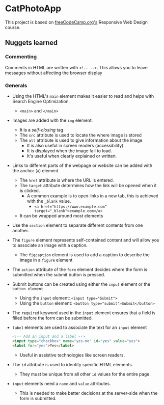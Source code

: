 # CatPhotoApp

This project is based on [freeCodeCamp.org's](https://www.freeCodeCamp.org")
Responsive Web Design course.

## Nuggets learned

### Commenting

Comments in HTML are written with `<!-- -->`. This allows you to leave messages without affecting the browser display

### Generals

- Using the HTML's `main` element makes it easier to read and helps with Search Engine Optimization.
  - `<main>` and `</main>`
- Images are added with the `img` element.
  - It is a *self-closing* tag
  - The `src` attribute is used to locate the where image is stored
  - The `alt` attribute is used to give information about the image
    - It is also useful in screen readers (accessibility)
    - It is displayed when the image fail to load.
    - It's useful when clearly explained or written.
- Links to different parts of the webpage or website can be added with the anchor (`a`) element
  - The `href` attribute is where the URL is entered.
  - The `target` attribute determines how the link will be opened when it is clicked.
    - A common example is to open links in a new tab, this is achieved with the `_blank` value.
      - `<a href="https://www.example.com" target="_blank">example.com</a>`
  - It can be wrapped around most elements
- Use the `section` element to separate different contents from one another.
- The `figure` element represents self-contained content and will allow you to associate an image with a caption.
  - The `figcaption` element is used to add a caption to describe the image in a `figure` element
- The `action` attribute of the `form` element decides where the form is submitted when the submit button is pressed.
- Submit buttons can be created using either the `input` element or the `button element`
  - Using the `input` element: `<input type="Submit">`
  - Using the `button` element: `<button type="submit">Submit</button>`
- The `required` keyword used in the `input` element ensures that a field is filled before the form can be submitted.
- `label` elements are used to associate the text for an `input` element

  ```html
  <!-- Add an input and a label -->
  <input type="checkbox" name="yes-no" id="yes" value="yes">
  <label for="yes">Yes</label>
  ```

  - Useful in assistive technologies like screen readers.
- The `id` attribute is used to identify specific HTML elements.
  - They must be unique from all other `id` values for the entire page.
- `input` elements need a `name` and `value` attributes.
  - This is needed to make better decisions at the server-side when the form is submitted.
